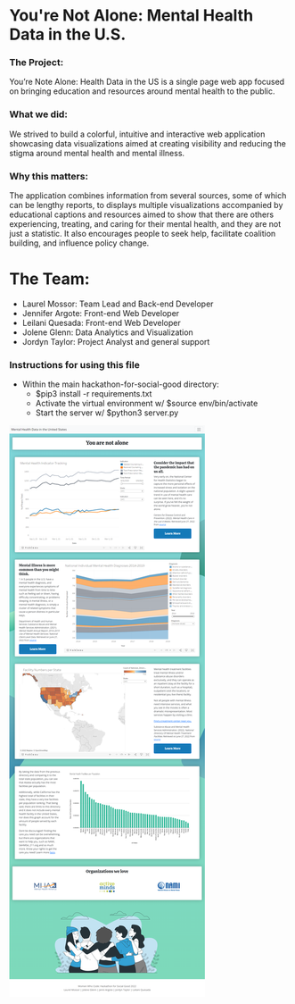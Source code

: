 <!-- ### This is a readme file, woowee -->
# You're Not Alone: Mental Health Data in the U.S.
### The Project:
You’re Note Alone: Health Data in the US is a single page web app focused on bringing education and resources around mental health to the public. 

### What we did:
We strived to build a colorful, intuitive and interactive web application showcasing data visualizations aimed at creating visibility and reducing the stigma around mental health and mental illness. 

### Why this matters:
The application combines information from several sources, some of which can be lengthy reports, to displays multiple visualizations accompanied by educational captions and resources aimed to show that there are others experiencing, treating, and caring for their mental health, and they are not just a statistic. It also encourages people to seek help, facilitate coalition building, and influence policy change.

# The Team:
- Laurel Mossor: Team Lead and Back-end Developer
- Jennifer Argote: Front-end Web Developer
- Leilani Quesada: Front-end Web Developer 
- Jolene Glenn: Data Analytics and Visualization
- Jordyn Taylor: Project Analyst and general support

### Instructions for using this file
- Within the main hackathon-for-social-good directory:
    - $pip3 install -r requirements.txt
    - Activate the virtual environment w/ $source env/bin/activate
    - Start the server w/ $python3 server.py

![Full page screenshot](static/screencapture-localhost-5000-2022-07-02-15_27_37.png)